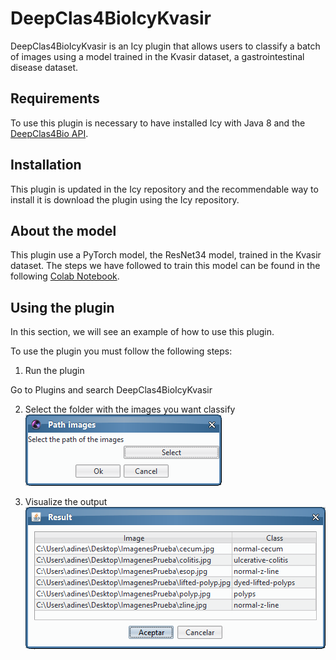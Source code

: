 ﻿# DeepClas4BioIcyKvasir

DeepClas4BioIcyKvasir is an Icy plugin that allows users to classify a batch of images using a model trained in the Kvasir dataset, a gastrointestinal disease dataset.

## Requirements
To use this plugin is necessary to have installed Icy with Java 8 and the [DeepClas4Bio API](https://github.com/adines/DeepClas4Bio).

## Installation
This plugin is updated in the Icy repository and the recommendable way to install it is download the plugin using the Icy repository.

## About the model
This plugin use a PyTorch model, the ResNet34 model, trained in the Kvasir dataset. The steps we have followed to train this model can be found in the following [Colab Notebook](https://colab.research.google.com/drive/1qOsAEWp3KfIX-AMDj-9_VZfGrtbiEeCF).

## Using the plugin
In this section, we will see an example of how to use this plugin.

To use the plugin you must follow the following steps:

 1. Run the plugin
 
 Go to Plugins and search DeepClas4BioIcyKvasir


 2. Select the folder with the images you want classify
 ![Select framework and model](docs/images/001.PNG)

 
 3. Visualize the output
 ![Visualize the output](docs/images/002.PNG)

